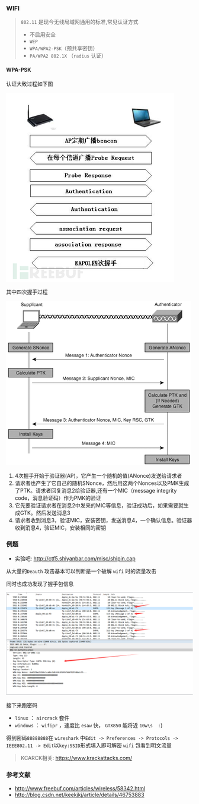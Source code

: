 ### WIFI

> `802.11` 是现今无线局域网通用的标准,常见认证方式
>
> - 不启用安全‍‍
> - `WEP‍‍`
> - `WPA/WPA2-PSK`（预共享密钥）‍‍
> - `PA/WPA2 802.1X` （`radius` 认证）

#### WPA-PSK

认证大致过程如下图

![wpa-psk](./figure/wpa-psk.png)

其中四次握手过程

![eapol](./figure/eapol.png)

1. 4次握手开始于验证器(AP)，它产生一个随机的值(ANonce)发送给请求者
2. 请求者也产生了它自己的随机SNonce，然后用这两个Nonces以及PMK生成了PTK。请求者回复消息2给验证器,还有一个MIC（message integrity code，消息验证码）作为PMK的验证
3. 它先要验证请求者在消息2中发来的MIC等信息，验证成功后，如果需要就生成GTK。然后发送消息3
4. 请求者收到消息3，验证MIC，安装密钥，发送消息4，一个确认信息。验证器收到消息4，验证MIC，安装相同的密钥

### 例题  

- 实验吧: http://ctf5.shiyanbar.com/misc/shipin.cap

从大量的`Deauth` 攻击基本可以判断是一个破解 `wifi` 时的流量攻击

同时也成功发现了握手包信息

![shiyanba-wpa](./figure/shiyanba-wpa.png)

接下来跑密码

- `linux` ： `aircrack` 套件
- `windows` ： `wifipr` ，速度比 `esaw` 快， `GTX850` 能将近 `10w\s  :`)

得到密码`88888888`在 `wireshark` 中`Edit -> Preferences -> Protocols -> IEEE802.11 -> Edit`以`key:SSID`形式填入即可解密 `wifi` 包看到明文流量

> KCARCK相关: https://www.krackattacks.com/

### 参考文献

- http://www.freebuf.com/articles/wireless/58342.html
- http://blog.csdn.net/keekjkj/article/details/46753883
